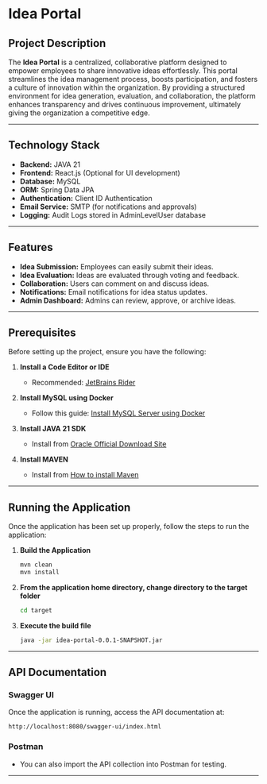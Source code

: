 # **Idea Portal**

## **Project Description**  
The **Idea Portal** is a centralized, collaborative platform designed to empower employees to share innovative ideas effortlessly. This portal streamlines the idea management process, boosts participation, and fosters a culture of innovation within the organization. By providing a structured environment for idea generation, evaluation, and collaboration, the platform enhances transparency and drives continuous improvement, ultimately giving the organization a competitive edge.

---

## **Technology Stack**  
- **Backend:** JAVA 21  
- **Frontend:** React.js (Optional for UI development)  
- **Database:** MySQL  
- **ORM:** Spring Data JPA  
- **Authentication:** Client ID Authentication  
- **Email Service:** SMTP (for notifications and approvals)  
- **Logging:** Audit Logs stored in AdminLevelUser database  

---

## **Features**  
- **Idea Submission:** Employees can easily submit their ideas.  
- **Idea Evaluation:** Ideas are evaluated through voting and feedback.  
- **Collaboration:** Users can comment on and discuss ideas.  
- **Notifications:** Email notifications for idea status updates.  
- **Admin Dashboard:** Admins can review, approve, or archive ideas.  

---

## **Prerequisites**  
Before setting up the project, ensure you have the following:  

1. **Install a Code Editor or IDE**  
   - Recommended: [JetBrains Rider](https://www.jetbrains.com/rider/)

2. **Install MySQL using Docker**  
   - Follow this guide: [Install MySQL Server using Docker](https://www.datacamp.com/tutorial/set-up-and-configure-mysql-in-docker)

3. **Install JAVA 21 SDK**  
   - Install from [Oracle Official Download Site](https://www.oracle.com/ng/java/technologies/downloads/)
      
4. **Install MAVEN**  
   - Install from [How to install Maven](https://www.baeldung.com/install-maven-on-windows-linux-mac)

---

## **Running the Application**  
Once the application has been set up properly, follow the steps to run the application:

1. **Build the Application**  
    ```bash
    mvn clean
    mvn install
    ```

2. **From the application home directory, change directory to the target folder**  
    ```bash
    cd target
    ```

3. **Execute the build file**  
    ```bash
    java -jar idea-portal-0.0.1-SNAPSHOT.jar
    ```

---

## **API Documentation**  
### **Swagger UI**  
Once the application is running, access the API documentation at:

```
http://localhost:8080/swagger-ui/index.html
```

### **Postman**  
- You can also import the API collection into Postman for testing.

---
